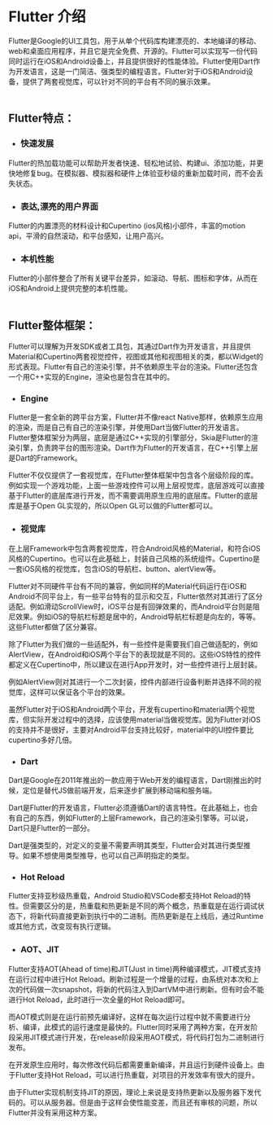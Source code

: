  # Flutter 介绍
                                                             
Flutter是Google的UI工具包，用于从单个代码库构建漂亮的、本地编译的移动、web和桌面应用程序，并且它是完全免费、开源的。Flutter可以实现写一份代码同时运行在iOS和Android设备上，并且提供很好的性能体验。Flutter使用Dart作为开发语言，这是一门简洁、强类型的编程语言。Flutter对于iOS和Android设备，提供了两套视觉库，可以针对不同的平台有不同的展示效果。<br><br>

## Flutter特点：

- ### 快速发展
Flutter的热加载功能可以帮助开发者快速、轻松地试验、构建ui、添加功能，并更快地修复bug。在模拟器、模拟器和硬件上体验亚秒级的重新加载时间，而不会丢失状态。

- ### 表达,漂亮的用户界面
Flutter的内置漂亮的材料设计和Cupertino (ios风格)小部件，丰富的motion api，平滑的自然滚动，和平台感知，让用户高兴。

- ### 本机性能
Flutter的小部件整合了所有关键平台差异，如滚动、导航、图标和字体，从而在iOS和Android上提供完整的本机性能。<br><br>


## Flutter整体框架：

Flutter可以理解为开发SDK或者工具包，其通过Dart作为开发语言，并且提供Material和Cupertino两套视觉控件，视图或其他和视图相关的类，都以Widget的形式表现。Flutter有自己的渲染引擎，并不依赖原生平台的渲染。Flutter还包含一个用C++实现的Engine，渲染也是包含在其中的。

- ### Engine
Flutter是一套全新的跨平台方案，Flutter并不像react Native那样，依赖原生应用的渲染，而是自己有自己的渲染引擎，并使用Dart当做Flutter的开发语言。Flutter整体框架分为两层，底层是通过C++实现的引擎部分，Skia是Flutter的渲染引擎，负责跨平台的图形渲染。Dart作为Flutter的开发语言，在C++引擎上层是Dart的Framework。

Flutter不仅仅提供了一套视觉库，在Flutter整体框架中包含各个层级阶段的库。例如实现一个游戏功能，上面一些游戏控件可以用上层视觉库，底层游戏可以直接基于Flutter的底层库进行开发，而不需要调用原生应用的底层库。Flutter的底层库是基于Open GL实现的，所以Open GL可以做的Flutter都可以。

- ### 视觉库
在上层Framework中包含两套视觉库，符合Android风格的Material，和符合iOS风格的Cupertino。也可以在此基础上，封装自己风格的系统组件。Cupertino是一套iOS风格的视觉库，包含iOS的导航栏、button、alertView等。

Flutter对不同硬件平台有不同的兼容，例如同样的Material代码运行在iOS和Android不同平台上，有一些平台特有的显示和交互，Flutter依然对其进行了区分适配。例如滑动ScrollView时，iOS平台是有回弹效果的，而Android平台则是阻尼效果。例如iOS的导航栏标题是居中的，Android导航栏标题是向左的，等等。这些Flutter都做了区分兼容。

除了Flutter为我们做的一些适配外，有一些控件是需要我们自己做适配的，例如AlertView，在Android和iOS两个平台下的表现就是不同的。这些iOS特性的控件都定义在Cupertino中，所以建议在进行App开发时，对一些控件进行上层封装。

例如AlertView则对其进行一个二次封装，控件内部进行设备判断并选择不同的视觉库，这样可以保证各个平台的效果。

虽然Flutter对于iOS和Android两个平台，开发有cupertino和material两个视觉库，但实际开发过程中的选择，应该使用material当做视觉库。因为Flutter对iOS的支持并不是很好，主要对Android平台支持比较好，material中的UI控件要比cupertino多好几倍。

- ### Dart
Dart是Google在2011年推出的一款应用于Web开发的编程语言，Dart刚推出的时候，定位是替代JS做前端开发，后来逐步扩展到移动端和服务端。

Dart是Flutter的开发语言，Flutter必须遵循Dart的语言特性。在此基础上，也会有自己的东西，例如Flutter的上层Framework，自己的渲染引擎等。可以说，Dart只是Flutter的一部分。

Dart是强类型的，对定义的变量不需要声明其类型，Flutter会对其进行类型推导。如果不想使用类型推导，也可以自己声明指定的类型。

- ### Hot Reload
Flutter支持亚秒级热重载，Android Studio和VSCode都支持Hot Reload的特性。但需要区分的是，热重载和热更新是不同的两个概念，热重载是在运行调试状态下，将新代码直接更新到执行中的二进制。而热更新是在上线后，通过Runtime或其他方式，改变现有执行逻辑。

- ### AOT、JIT
Flutter支持AOT(Ahead of time)和JIT(Just in time)两种编译模式，JIT模式支持在运行过程中进行Hot Reload。刷新过程是一个增量的过程，由系统对本次和上次的代码做一次snapshot，将新的代码注入到DartVM中进行刷新。但有时会不能进行Hot Reload，此时进行一次全量的Hot Reload即可。

而AOT模式则是在运行前预先编译好，这样在每次运行过程中就不需要进行分析、编译，此模式的运行速度是最快的。Flutter同时采用了两种方案，在开发阶段采用JIT模式进行开发，在release阶段采用AOT模式，将代码打包为二进制进行发布。

在开发原生应用时，每次修改代码后都需要重新编译，并且运行到硬件设备上。由于Flutter支持Hot Reload，可以进行热重载，对项目的开发效率有很大的提升。

由于Flutter实现机制支持JIT的原因，理论上来说是支持热更新以及服务器下发代码的。可以从服务器。但是由于这样会使性能变差，而且还有审核的问题，所以Flutter并没有采用这种方案。
